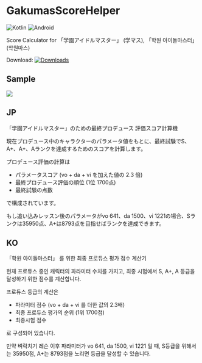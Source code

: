 # GakumasScoreHelper
![Kotlin](https://img.shields.io/badge/kotlin-%237F52FF.svg?style=for-the-badge&logo=kotlin&logoColor=white) ![Android](https://img.shields.io/badge/Android-3DDC84?style=for-the-badge&logo=android&logoColor=white) 

Score Calculator for 「学園アイドルマスター」 (学マス), 「학원 아이돌마스터」 (학원마스)

Download: [![Downloads](https://img.shields.io/github/downloads/WindSekirun/GakumasScoreHelper/latest/total)](https://github.com/WindSekirun/GakumasScoreHelper/releases/latest)

## Sample

![](overlay-result.gif)

## JP

「学園アイドルマスター」のための最終プロデュース 評価スコア計算機

現在プロデュース中のキャラクターのパラメータ値をもとに、最終試験でS、A+、A+、Aランクを達成するためのスコアを計算します。

プロデュース評価の計算は
* パラメータスコア (vo + da + vi を加えた値の 2.3 倍)
* 最終プロデュース評価の順位 (1位 1700点)
* 最終試験の点数

で構成されています。

もし追い込みレッスン後のパラメータがvo 641、da 1500、vi 1221の場合、Sランクは35950点、A+は8793点を目指せばランクを達成できます。

## KO

「학원 아이돌마스터」 를 위한 최종 프로듀스 평가 점수 계산기

현재 프로듀스 중인 캐릭터의 파라미터 수치를 가지고, 최종 시험에서 S, A+, A 등급을 달성하기 위한 점수를 계산합니다.

프로듀스 등급의 계산은
* 파라미터 점수 (vo + da + vi 를 더한 값의 2.3배)
* 최종 프로듀스 평가의 순위 (1위 1700점)
* 최종시험 점수

로 구성되어 있습니다.

만약 벼락치기 레슨 이후 파라미터가 vo 641, da 1500, vi 1221 일 때, S등급을 위해서는 35950점, A+는 8793점을 노리면 등급을 달성할 수 있습니다.
